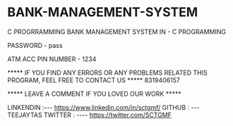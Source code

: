 # BANK-MANAGEMENT-SYSTEM
C PROGRRAMMING
BANK MANAGEMENT SYSTEM IN - C PROGRAMMING


PASSWORD - pass

ATM ACC PIN NUMBER - 1234

***** IF YOU FIND ANY ERRORS OR ANY PROBLEMS RELATED THIS PROGRAM, FEEL FREE TO CONTACT US *****  8319406157


***** LEAVE A COMMENT IF YOU LOVED OUR WORK *****



LINKENDIN :--- https://www.linkedin.com/in/sctgmf/
GITHUB : --- TEEJAYTAS
TWITTER : ---- https://twitter.com/SCTGMF
